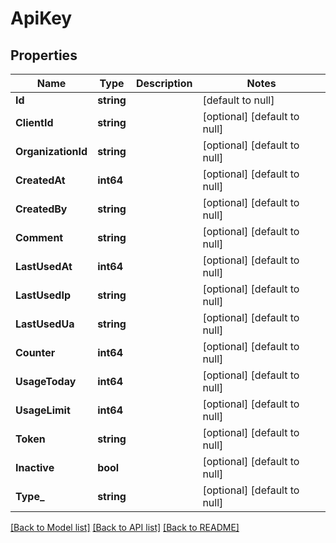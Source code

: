 # ApiKey

## Properties
Name | Type | Description | Notes
------------ | ------------- | ------------- | -------------
**Id** | **string** |  | [default to null]
**ClientId** | **string** |  | [optional] [default to null]
**OrganizationId** | **string** |  | [optional] [default to null]
**CreatedAt** | **int64** |  | [optional] [default to null]
**CreatedBy** | **string** |  | [optional] [default to null]
**Comment** | **string** |  | [optional] [default to null]
**LastUsedAt** | **int64** |  | [optional] [default to null]
**LastUsedIp** | **string** |  | [optional] [default to null]
**LastUsedUa** | **string** |  | [optional] [default to null]
**Counter** | **int64** |  | [optional] [default to null]
**UsageToday** | **int64** |  | [optional] [default to null]
**UsageLimit** | **int64** |  | [optional] [default to null]
**Token** | **string** |  | [optional] [default to null]
**Inactive** | **bool** |  | [optional] [default to null]
**Type_** | **string** |  | [optional] [default to null]

[[Back to Model list]](../README.md#documentation-for-models) [[Back to API list]](../README.md#documentation-for-api-endpoints) [[Back to README]](../README.md)

